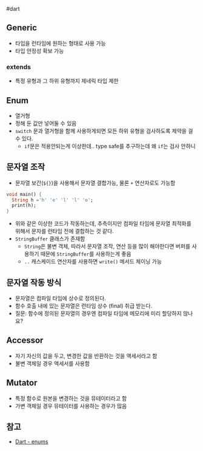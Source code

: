#dart 

## Generic
- 타입을 런타임에 원하는 형태로 사용 가능
- 타입 안정성 확보 가능

### extends
- 특정 유형과 그 하위 유형까지 제네릭 타입 제한

## Enum
- 열거형
- 정해 둔 값만 넣어둘 수 있음
- `switch` 문과 열거형을 함께 사용하게되면 모든 하위 유형을 검사하도록 제약을 걸 수 있다.
	- `if`문은 적용안되는게 이상한데.. type safe를 추구하는데 왜 `if`는 검사 안하니

## 문자열 조작
- 문자열 보간(`${}`)을 사용해서 문자열 결합가능, 물론 `+` 연산자로도 가능함

```dart
void main() {
  String h ='h' 'e' 'l' 'l' 'o';
  print(h);
}
```
- 위와 같은 이상한 코드가 작동하는데, 추측이지만 컴파일 타임에 문자열 최적화를 위해서 문자를 런타임 전에 결합하는 것 같다.
- `StringBuffer` 클래스가 존재함
	- `String`은 불변 객체, 따라서 문자열 조작, 연산 등을 많이 해야한다면 버퍼를 사용하기 때문에 `StringBuffer`를 사용하는게 좋음
	- `..` 캐스케이드 연산자를 사용하면 `write()` 메서드 체이닝 가능

## 문자열 작동 방식
- 문자열은 컴파일 타임에 상수로 정의된다.
- 함수 호출 내에 있는 문자열은 런타임 상수 (final) 취급 받는다.
- 질문: 함수에 정의된 문자열의 경우엔 컴파일 타임에 메모리에 미리 할당하지 않나요?

## Accessor
- 자기 자신의 값을 두고, 변경한 값을 반환하는 것을 액세서라고 함
- 불변 객체일 경우 액세서를 사용함

## Mutator
- 특정 함수로 원본을 변경하는 것을 뮤테이터라고 함
- 가변 객체일 경우 뮤테이터를 사용하는 경우가 많음

## 참고
- [Dart - enums](https://dart.dev/language/enums)